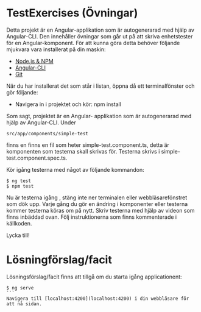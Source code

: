 # TestExercises (Övningar)
Detta projekt är en Angular-applikation som är autogenerarad med hjälp av Angular-CLI. Den innehåller övningar som 
går ut på att skriva enhetstester för en Angular-komponent. För att kunna göra detta behöver följande mjukvara vara installerat på din maskin:

* [Node.js & NPM](https://nodejs.org/en/)
* [Angular-CLI](https://cli.angular.io/)
* [Git](https://git-scm.com/book/en/v2/Getting-Started-Installing-Git)

När du har installerat det som står i listan, öppna då ett terminalfönster och gör följande:

* Navigera in i projektet och kör: npm install

Som sagt, projektet är en Angular- applikation som är autogenerarad med hjälp av Angular-CLI. Under
```
src/app/components/simple-test
```

finns en finns en fil som heter simple-test.component.ts, detta är komponenten som testerna skall skrivas för. Testerna skrivs i simple-test.component.spec.ts.

Kör igång testerna med något av följande kommandon:
``` 
$ ng test
$ npm test
```

Nu är testerna igång , stäng inte ner terminalen eller webbläsarefönstret som dök upp. Varje gång du gör en ändring i komponenter eller testerna kommer testerna köras om på nytt. Skriv testerna med hjälp av videon som finns inbäddad ovan. Följ instruktionerna som finns kommenterade i källkoden.

Lycka till!

# Lösningförslag/facit
Lösningsförslag/facit finns att tillgå om du starta igång applicationent:
````
$ ng serve
```
Navigera till [localhost:4200](localhost:4200) i din webbläsare för att nå sidan.